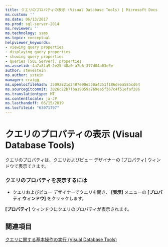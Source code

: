 ```yaml
---
title: クエリのプロパティの表示 (Visual Database Tools) | Microsoft Docs
ms.custom: ''
ms.date: 06/13/2017
ms.prod: sql-server-2014
ms.reviewer: ''
ms.technology: ssms
ms.topic: conceptual
helpviewer_keywords:
- viewing query properties
- displaying query properties
- showing query properties
- queries [SQL Server], properties
ms.assetid: 4a7a8fa9-2e25-40a0-a7b6-377d04a03e5e
author: stevestein
ms.author: sstein
manager: craigg
ms.openlocfilehash: 35092821d2407e90e550a4351f186de6a585cd64
ms.sourcegitcommit: 3026c22b7fba19059a769ea5f367c4f51efaf286
ms.translationtype: MT
ms.contentlocale: ja-JP
ms.lasthandoff: 06/15/2019
ms.locfileid: "63071797"
---
```

# <a name="show-query-properties-visual-database-tools"></a>クエリのプロパティの表示 (Visual Database Tools)
  クエリのプロパティは、クエリおよびビュー デザイナーの [プロパティ] ウィンドウで表示できます。  
  
### <a name="to-display-properties-for-a-query"></a>クエリのプロパティを表示するには  
  
-   クエリおよびビュー デザイナーでクエリを開き、 **[表示]** メニューの **[プロパティ ウィンドウ]** をクリックします。  
  
 **[プロパティ]** ウィンドウにクエリのプロパティが表示されます。  
  
## <a name="see-also"></a>関連項目  
 [クエリに関する基本操作の実行 (Visual Database Tools)](visual-database-tools.md)  
  
  
